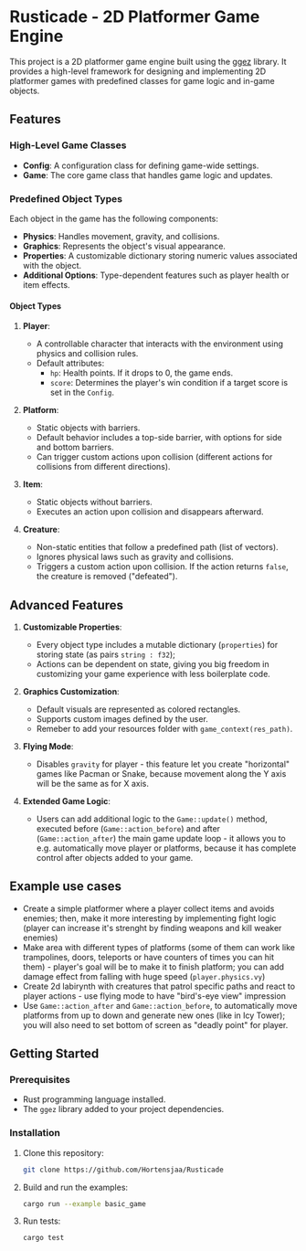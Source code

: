 # Rusticade - 2D Platformer Game Engine

This project is a 2D platformer game engine built using the [ggez](https://ggez.rs/) library. It provides a high-level framework for designing and implementing 2D platformer games with predefined classes for game logic and in-game objects.

## Features

### High-Level Game Classes
- **Config**: A configuration class for defining game-wide settings.
- **Game**: The core game class that handles game logic and updates.

### Predefined Object Types
Each object in the game has the following components:
- **Physics**: Handles movement, gravity, and collisions.
- **Graphics**: Represents the object's visual appearance.
- **Properties**: A customizable dictionary storing numeric values associated with the object.
- **Additional Options**: Type-dependent features such as player health or item effects.

#### Object Types
1. **Player**:
   - A controllable character that interacts with the environment using physics and collision rules.
   - Default attributes:
     - `hp`: Health points. If it drops to 0, the game ends.
     - `score`: Determines the player's win condition if a target score is set in the `Config`.

2. **Platform**:
   - Static objects with barriers.
   - Default behavior includes a top-side barrier, with options for side and bottom barriers.
   - Can trigger custom actions upon collision (different actions for collisions from different directions).

3. **Item**:
   - Static objects without barriers.
   - Executes an action upon collision and disappears afterward.

4. **Creature**:
   - Non-static entities that follow a predefined path (list of vectors).
   - Ignores physical laws such as gravity and collisions.
   - Triggers a custom action upon collision. If the action returns `false`, the creature is removed ("defeated").

## Advanced Features
1. **Customizable Properties**:
   - Every object type includes a mutable dictionary (`properties`) for storing state (as pairs `string : f32`);
   - Actions can be dependent on state, giving you big freedom in customizing your game experience with less boilerplate code.

2. **Graphics Customization**:
   - Default visuals are represented as colored rectangles.
   - Supports custom images defined by the user.
   - Remeber to add your resources folder with `game_context(res_path)`.

3. **Flying Mode**:
   - Disables `gravity` for player - this feature let you create "horizontal" games like Pacman or Snake, because movement along the Y axis will be the same as for X axis.

4. **Extended Game Logic**:
   - Users can add additional logic to the `Game::update()` method, executed before (`Game::action_before`) and after (`Game::action_after`) the main game update loop - it allows you to e.g. automatically move player or platforms, because it has complete control after objects added to your game.

## Example use cases
- Create a simple platformer where a player collect items and avoids enemies; then, make it more interesting by implementing fight logic (player can increase it's strenght by finding weapons and kill weaker enemies)
- Make area with different types of platforms (some of them can work like trampolines, doors, teleports or have counters of times you can hit them) - player's goal will be to make it to finish platform; you can add damage effect from falling with huge speed (`player.physics.vy`)
- Create 2d labirynth with creatures that patrol specific paths and react to player actions - use flying mode to have "bird's-eye view" impression
- Use `Game::action_after` and `Game::action_before`, to automatically move platforms from up to down and generate new ones (like in Icy Tower); you will also need to set bottom of screen as "deadly point" for player.

## Getting Started
### Prerequisites
- Rust programming language installed.
- The `ggez` library added to your project dependencies.

### Installation
1. Clone this repository:
   ```bash
   git clone https://github.com/Hortensjaa/Rusticade
   ```
2. Build and run the examples:
   ```bash
   cargo run --example basic_game
   ```
3. Run tests:
   ```bash
   cargo test
   ```


